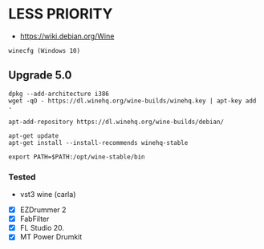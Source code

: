 # LESS PRIORITY

- https://wiki.debian.org/Wine

```
winecfg (Windows 10)
```

## Upgrade 5.0

```
dpkg --add-architecture i386 
wget -qO - https://dl.winehq.org/wine-builds/winehq.key | apt-key add -

apt-add-repository https://dl.winehq.org/wine-builds/debian/

apt-get update
apt-get install --install-recommends winehq-stable

export PATH=$PATH:/opt/wine-stable/bin

```

### Tested

- vst3 wine (carla)

- [x] EZDrummer 2
- [x] FabFilter
- [x] FL Studio 20.
- [x] MT Power Drumkit
